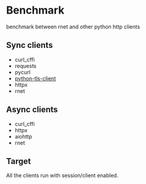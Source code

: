 Benchmark
======

benchmark between rnet and other python http clients

Sync clients
------

- curl_cffi
- requests
- pycurl
- [python-tls-client](https://github.com/FlorianREGAZ/Python-Tls-Client.git)
- httpx
- rnet

Async clients
------

- curl_cffi
- httpx
- aiohttp
- rnet

Target
------


All the clients run with session/client enabled.